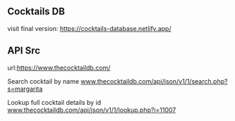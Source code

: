 ## Cocktails DB
visit final version: https://cocktails-database.netlify.app/

## API Src

url:https://www.thecocktaildb.com/

Search cocktail by name
www.thecocktaildb.com/api/json/v1/1/search.php?s=margarita

Lookup full cocktail details by id
www.thecocktaildb.com/api/json/v1/1/lookup.php?i=11007

